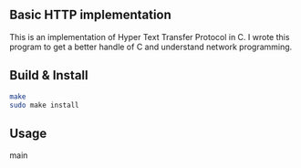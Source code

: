## Basic HTTP implementation

This is an implementation of Hyper Text Transfer Protocol in C. I wrote this program to get a better handle of C and understand network programming.

## Build & Install

```bash
make
sudo make install
```

## Usage

main <port>

